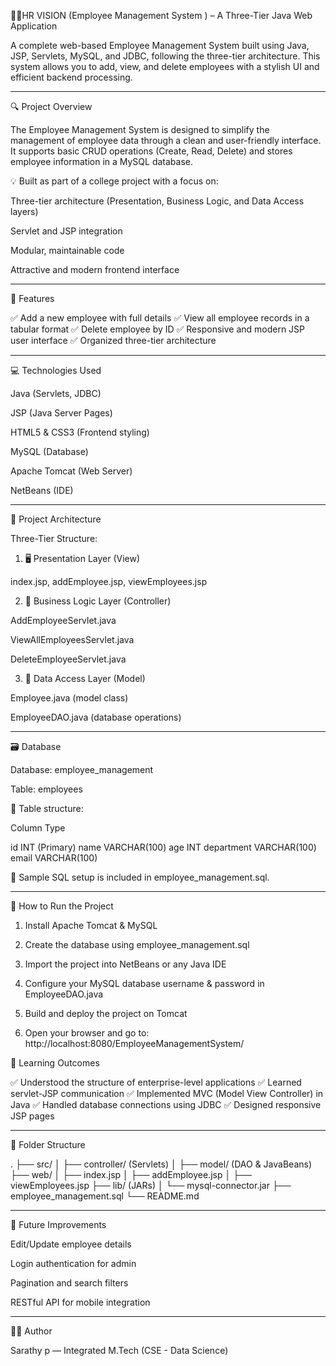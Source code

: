 👨‍💼HR VISION (Employee Management System ) – A Three-Tier Java Web Application

A complete web-based Employee Management System built using Java, JSP, Servlets, MySQL, and JDBC, following the three-tier architecture. This system allows you to add, view, and delete employees with a stylish UI and efficient backend processing.


---

🔍 Project Overview

The Employee Management System is designed to simplify the management of employee data through a clean and user-friendly interface. It supports basic CRUD operations (Create, Read, Delete) and stores employee information in a MySQL database.

💡 Built as part of a college project with a focus on:

Three-tier architecture (Presentation, Business Logic, and Data Access layers)

Servlet and JSP integration

Modular, maintainable code

Attractive and modern frontend interface



---

🎯 Features

✅ Add a new employee with full details
✅ View all employee records in a tabular format
✅ Delete employee by ID
✅ Responsive and modern JSP user interface
✅ Organized three-tier architecture


---

💻 Technologies Used

Java (Servlets, JDBC)

JSP (Java Server Pages)

HTML5 & CSS3 (Frontend styling)

MySQL (Database)

Apache Tomcat (Web Server)

NetBeans (IDE)



---

🧩 Project Architecture

Three-Tier Structure:

1. 🖥 Presentation Layer (View)

index.jsp, addEmployee.jsp, viewEmployees.jsp



2. 🧠 Business Logic Layer (Controller)

AddEmployeeServlet.java

ViewAllEmployeesServlet.java

DeleteEmployeeServlet.java



3. 💾 Data Access Layer (Model)

Employee.java (model class)

EmployeeDAO.java (database operations)





---

🗃 Database

Database: employee_management

Table: employees

📄 Table structure:

Column	Type

id	INT (Primary)
name	VARCHAR(100)
age	INT
department	VARCHAR(100)
email	VARCHAR(100)


📌 Sample SQL setup is included in employee_management.sql.


---

🧪 How to Run the Project

1. Install Apache Tomcat & MySQL


2. Create the database using employee_management.sql


3. Import the project into NetBeans or any Java IDE


4. Configure your MySQL database username & password in EmployeeDAO.java


5. Build and deploy the project on Tomcat


6. Open your browser and go to: http://localhost:8080/EmployeeManagementSystem/


🧠 Learning Outcomes

✅ Understood the structure of enterprise-level applications
✅ Learned servlet-JSP communication
✅ Implemented MVC (Model View Controller) in Java
✅ Handled database connections using JDBC
✅ Designed responsive JSP pages


---

📌 Folder Structure

. ├── src/
│   ├── controller/ (Servlets)
│   ├── model/ (DAO & JavaBeans)
├── web/
│   ├── index.jsp
│   ├── addEmployee.jsp
│   ├── viewEmployees.jsp
├── lib/ (JARs)
│   └── mysql-connector.jar
├── employee_management.sql
└── README.md


---

🚀 Future Improvements

Edit/Update employee details

Login authentication for admin

Pagination and search filters

RESTful API for mobile integration



---

🙋‍♂ Author

Sarathy p — Integrated M.Tech (CSE - Data Science)
